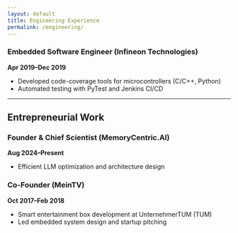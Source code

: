 ```yaml
---
layout: default
title: Engineering Experience
permalink: /engineering/
---
```


### Embedded Software Engineer (Infineon Technologies)  
**Apr 2019–Dec 2019**  
- Developed code-coverage tools for microcontrollers (C/C++, Python)  
- Automated testing with PyTest and Jenkins CI/CD  

---

## Entrepreneurial Work  

### Founder & Chief Scientist (MemoryCentric.AI)  
**Aug 2024–Present**  
- Efficient LLM optimization and architecture design  

### Co-Founder (MeinTV)  
**Oct 2017–Feb 2018**  
- Smart entertainment box development at UnternehmerTUM (TUM)  
- Led embedded system design and startup pitching  
